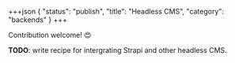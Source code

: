 +++json
{
  "status": "publish",
  "title": "Headless CMS",
  "category": "backends"
}
+++

Contribution welcome! 😍

**TODO**: write recipe for intergrating Strapi and other headless CMS.
